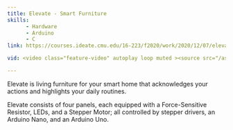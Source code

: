```yaml
---
title: Elevate - Smart Furniture
skills:
      - Hardware
      - Arduino
      - C
link: https://courses.ideate.cmu.edu/16-223/f2020/work/2020/12/07/elevate-final/

vid: <video class="feature-video" autoplay loop muted ><source src="/assets/images/elevate.mp4" type="video/mp4"></video>

---
```

Elevate is living furniture for your smart home that acknowledges your actions and highlights your daily routines.

Elevate consists of four panels, each equipped with a Force-Sensitive Resistor, LEDs, and a Stepper Motor; all controlled by stepper drivers, an Arduino Nano, and an Arduino Uno.